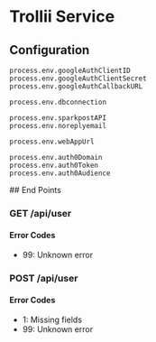 # Trollii Service

## Configuration

```
process.env.googleAuthClientID
process.env.googleAuthClientSecret
process.env.googleAuthCallbackURL

process.env.dbconnection

process.env.sparkpostAPI
process.env.noreplyemail

process.env.webAppUrl

process.env.auth0Domain
process.env.auth0Token
process.env.auth0Audience
```

## End Points

### GET /api/user

#### Error Codes

 - 99: Unknown error


### POST /api/user

#### Error Codes

 - 1: Missing fields
 - 99: Unknown error